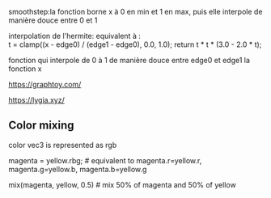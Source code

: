smoothstep:la fonction borne x à 0 en min et 1 en max, puis elle interpole de manière douce entre 0 et 1

interpolation de l'hermite:
equivalent à :  
 t = clamp((x - edge0) / (edge1 - edge0), 0.0, 1.0);
return t \* t \* (3.0 - 2.0 \* t);

fonction qui interpole de 0 à 1 de manière douce entre edge0 et edge1 la fonction x

https://graphtoy.com/

https://lygia.xyz/

## Color mixing

color vec3 is represented as rgb

magenta = yellow.rbg; # equivalent to magenta.r=yellow.r, magenta.g=yellow.b, magenta.b=yellow.g

mix(magenta, yellow, 0.5) # mix 50% of magenta and 50% of yellow
